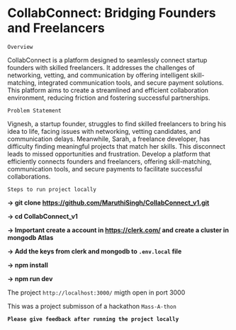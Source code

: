 # CollabConnect: Bridging Founders and Freelancers

`Overview`

CollabConnect is a platform designed to seamlessly connect startup founders with skilled freelancers. It addresses the challenges of networking, vetting, and communication by offering intelligent skill-matching, integrated communication tools, and secure payment solutions. This platform aims to create a streamlined and efficient collaboration environment, reducing friction and fostering successful partnerships.

`Problem Statement`

Vignesh, a startup founder, struggles to find skilled freelancers to bring his idea to life, facing issues with networking, vetting candidates, and communication delays. Meanwhile, Sarah, a freelance developer, has difficulty finding meaningful projects that match her skills. This disconnect leads to missed opportunities and frustration. Develop a platform that efficiently connects founders and freelancers, offering skill-matching, communication tools, and secure payments to facilitate successful collaborations.

`Steps to run project locally`

**-> git clone https://github.com/MaruthiSingh/CollabConnect_v1.git**

**-> cd CollabConnect_v1**

**-> Important create a account in https://clerk.com/ and create a cluster in mongodb Atlas**

**-> Add the keys from clerk and mongodb to `.env.local` file**

**-> npm install**

**-> npm run dev**

The project `http://localhost:3000/` migth open in port 3000

This was a project submisson of a hackathon `Mass-A-thon`

**`Please give feedback after running the project locally`**
